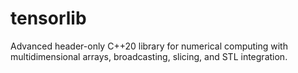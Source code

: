 # tensorlib
Advanced header-only C++20 library for numerical computing with multidimensional arrays, broadcasting, slicing, and STL integration.
